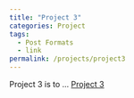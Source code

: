 ```yaml
---
title: "Project 3"
categories: Project
tags:
  - Post Formats
  - link
permalink: /projects/project3
---
```


Project 3 is to ...
[Project 3](../files/project3.pdf)
